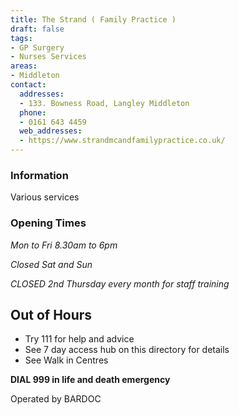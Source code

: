 ```yaml
---
title: The Strand ( Family Practice )
draft: false
tags:
- GP Surgery
- Nurses Services
areas:
- Middleton
contact:
  addresses:
  - 133. Bowness Road, Langley Middleton
  phone:
  - 0161 643 4459
  web_addresses:
  - https://www.strandmcandfamilypractice.co.uk/
---
```


### Information
Various services

### Opening Times
*Mon to Fri 8.30am to 6pm*

*Closed Sat and Sun*

*CLOSED 2nd Thursday every month for staff training*

## Out of Hours
- Try 111 for help and advice
- See 7 day access hub on this directory for details
- See Walk in Centres

**DIAL 999 in life and death emergency**

Operated by BARDOC